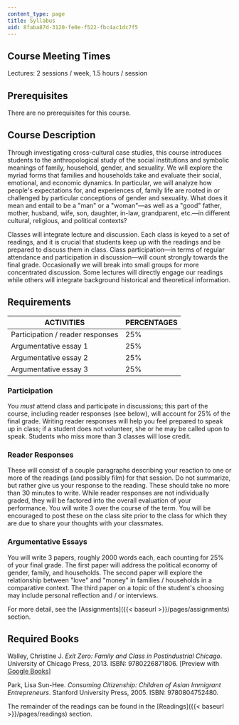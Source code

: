 ```yaml
---
content_type: page
title: Syllabus
uid: 8faba87d-3120-fe0e-f522-fbc4ac1dc7f5
---
```


Course Meeting Times
--------------------

Lectures: 2 sessions / week, 1.5 hours / session

Prerequisites
-------------

There are no prerequisites for this course.

Course Description
------------------

Through investigating cross-cultural case studies, this course introduces students to the anthropological study of the social institutions and symbolic meanings of family, household, gender, and sexuality. We will explore the myriad forms that families and households take and evaluate their social, emotional, and economic dynamics. In particular, we will analyze how people's expectations for, and experiences of, family life are rooted in or challenged by particular conceptions of gender and sexuality. What does it mean and entail to be a "man" or a "woman"—as well as a "good" father, mother, husband, wife, son, daughter, in-law, grandparent, etc.—in different cultural, religious, and political contexts?

Classes will integrate lecture and discussion. Each class is keyed to a set of readings, and it is crucial that students keep up with the readings and be prepared to discuss them in class. Class participation—in terms of regular attendance and participation in discussion—will count strongly towards the final grade. Occasionally we will break into small groups for more concentrated discussion. Some lectures will directly engage our readings while others will integrate background historical and theoretical information.

Requirements
------------

| ACTIVITIES | PERCENTAGES |
| --- | --- |
| Participation / reader responses | 25% |
| Argumentative essay 1 | 25% |
| Argumentative essay 2 | 25% |
| Argumentative essay 3 | 25% 

### Participation

You _must_ attend class and participate in discussions; this part of the course, including reader responses (see below), will account for 25% of the final grade. Writing reader responses will help you feel prepared to speak up in class; if a student does not volunteer, she or he may be called upon to speak. Students who miss more than 3 classes will lose credit.

### Reader Responses

These will consist of a couple paragraphs describing your reaction to one or more of the readings (and possibly film) for that session. Do not summarize, but rather give us your response to the reading. These should take no more than 30 minutes to write. While reader responses are not individually graded, they will be factored into the overall evaluation of your performance. You will write 3 over the course of the term. You will be encouraged to post these on the class site prior to the class for which they are due to share your thoughts with your classmates.

### Argumentative Essays

You will write 3 papers, roughly 2000 words each, each counting for 25% of your final grade. The first paper will address the political economy of gender, family, and households. The second paper will explore the relationship between "love" and "money" in families / households in a comparative context. The third paper on a topic of the student's choosing may include personal reflection and / or interviews.

For more detail, see the [Assignments]({{< baseurl >}}/pages/assignments) section.

Required Books
--------------

Walley, Christine J. _Exit Zero: Family and Class in Postindustrial Chicago_. University of Chicago Press, 2013. ISBN: 9780226871806. \[Preview with [Google Books](http://books.google.com/books?id=noaQB6Pb8LAC&pg=PAfrontcover)\]

Park, Lisa Sun-Hee. _Consuming Citizenship: Children of Asian Immigrant Entrepreneurs_. Stanford University Press, 2005. ISBN: 9780804752480.

The remainder of the readings can be found in the [Readings]({{< baseurl >}}/pages/readings) section.
